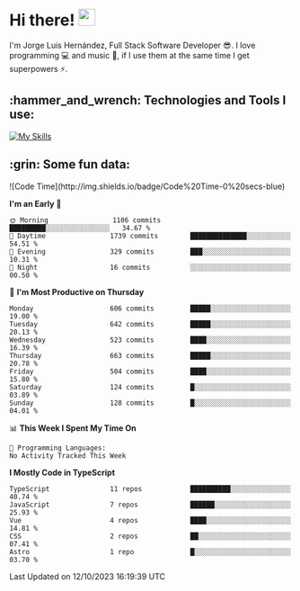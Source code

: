 <h1 align="left">
 <abc>
  <br>Hi there! <img src="https://user-images.githubusercontent.com/42378118/110234147-e3259600-7f4e-11eb-95be-0c4047144dea.gif" width="30"><br>
 </abc>
</h1>

I'm Jorge Luis Hernández, Full Stack Software Developer :sunglasses:. I love programming :computer: and music :musical_score:, if I use them at the same time I get superpowers :zap:. 


<h2 align="left">:hammer_and_wrench: Technologies and Tools I use:</h2>

[![My Skills](https://skillicons.dev/icons?i=js,ts,html,css,py,vue,react,next,nest,postgres,mysql)](https://skillicons.dev)

<h2 align="left">:grin: Some fun data:</h2>
<!--START_SECTION:waka-->
![Code Time](http://img.shields.io/badge/Code%20Time-0%20secs-blue)

**I'm an Early 🐤** 

```text
🌞 Morning                1106 commits        █████████░░░░░░░░░░░░░░░░   34.67 % 
🌆 Daytime                1739 commits        ██████████████░░░░░░░░░░░   54.51 % 
🌃 Evening                329 commits         ███░░░░░░░░░░░░░░░░░░░░░░   10.31 % 
🌙 Night                  16 commits          ░░░░░░░░░░░░░░░░░░░░░░░░░   00.50 % 
```
📅 **I'm Most Productive on Thursday** 

```text
Monday                   606 commits         █████░░░░░░░░░░░░░░░░░░░░   19.00 % 
Tuesday                  642 commits         █████░░░░░░░░░░░░░░░░░░░░   20.13 % 
Wednesday                523 commits         ████░░░░░░░░░░░░░░░░░░░░░   16.39 % 
Thursday                 663 commits         █████░░░░░░░░░░░░░░░░░░░░   20.78 % 
Friday                   504 commits         ████░░░░░░░░░░░░░░░░░░░░░   15.80 % 
Saturday                 124 commits         █░░░░░░░░░░░░░░░░░░░░░░░░   03.89 % 
Sunday                   128 commits         █░░░░░░░░░░░░░░░░░░░░░░░░   04.01 % 
```


📊 **This Week I Spent My Time On** 

```text
💬 Programming Languages: 
No Activity Tracked This Week
```

**I Mostly Code in TypeScript** 

```text
TypeScript               11 repos            ██████████░░░░░░░░░░░░░░░   40.74 % 
JavaScript               7 repos             ██████░░░░░░░░░░░░░░░░░░░   25.93 % 
Vue                      4 repos             ████░░░░░░░░░░░░░░░░░░░░░   14.81 % 
CSS                      2 repos             ██░░░░░░░░░░░░░░░░░░░░░░░   07.41 % 
Astro                    1 repo              █░░░░░░░░░░░░░░░░░░░░░░░░   03.70 % 
```




 Last Updated on 12/10/2023 16:19:39 UTC
<!--END_SECTION:waka-->
